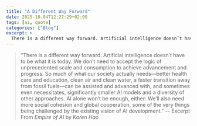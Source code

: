 ```yaml
---
title: "A Different Way Forward"
date: 2025-10-04T12:27:29+02:00
tags: [ai, quote]
categories: ["Blog"]
excerpt: >
  There is a different way forward. Artificial intelligence doesn’t have to be what it is today. We don’t need to accept the logic of unprecedented scale and consumption to achieve advancement and progress.
---
```


> “There is a different way forward. Artificial intelligence doesn’t have to be what it is today. We don’t need to accept the logic of unprecedented scale and consumption to achieve advancement and progress. So much of what our society actually needs—better health care and education, clean air and clean water, a faster transition away from fossil fuels—can be assisted and advanced with, and sometimes even necessitates, significantly smaller AI models and a diversity of other approaches. AI alone won’t be enough, either: We’ll also need more social cohesion and global cooperation, some of the very things being challenged by the existing vision of AI development.” -- Excerpt From _Empire of AI_ by _Karen Hao_
